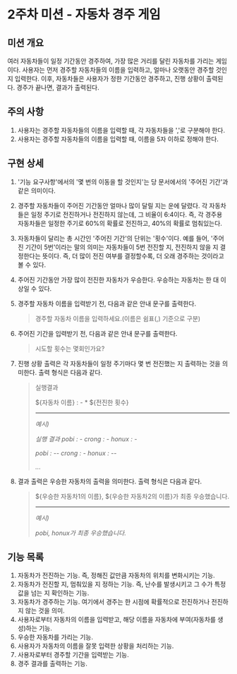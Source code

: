 # 2주차 미션 - 자동차 경주 게임

## 미션 개요

여러 자동차들이 일정 기간동안 경주하여, 가장 많은 거리를 달린 자동차를 가리는 게임이다. 사용자는 먼저 경주할 자동차들의 이름을 입력하고, 얼마나 오랫동안 경주할 것인지 입력한다. 이후, 자동차들은 사용자가 정한 기간동안 경주하고, 진행 상황이 출력된다. 경주가 끝나면, 결과가 출력된다.

## 주의 사항

1. 사용자는 경주할 자동차들의 이름을 입력할 때, 각 자동차들을 ','로 구분해야 한다.
2. 사용자는 경주할 자동차들의 이름을 입력할 때, 이름을 5자 이하로 정해야 한다.

## 구현 상세

1. '기능 요구사항'에서의 '몇 번의 이동을 할 것인지'는 당 문서에서의 '주어진 기간'과 같은 의미이다.

2. 경주할 자동차들이 주어진 기간동안 얼마나 많이 달릴 지는 운에 달렸다. 각 자동차들은 일정 주기로 전진하거나 전진하지 않는데, 그 비율이 6:4이다. 즉, 각 경주용 자동차들은 일정한 주기로 60%의 확률로 전진하고, 40%의 확률로 멈춰있는다.

3. 자동차들이 달리는 총 시간인 '주어진 기간'의 단위는 '횟수'이다. 예를 들어, '주어진 기간이 5번'이라는 말의 의미는 자동차들이 5번 전진할 지, 전진하지 않을 지 결정한다는 뜻이다. 즉, 더 많이 전진 여부를 결정할수록, 더 오래 경주하는 것이라고 볼 수 있다.

4. 주어진 기간동안 가장 많이 전진한 자동차가 우승한다. 우승하는 자동차는 한 대 이상일 수 있다.

5. 경주할 자동차 이름을 입력받기 전, 다음과 같은 안내 문구를 출력한다.

   > 경주할 자동차 이름을 입력하세요.(이름은 쉼표(,) 기준으로 구분)

6. 주어진 기간을 입력받기 전, 다음과 같은 안내 문구를 출력한다.

   > 시도할 횟수는 몇회인가요?

7. 진행 상황 출력은 각 자동차들이 일정 주기마다 몇 번 전진했는 지 출력하는 것을 의미한다. 출력 형식은 다음과 같다.

   > 실행결과
   >
   > ${자동차 이름} : - * ${전진한 횟수}
   >
   > ------
   >
   > *예시)*
   >
   > *실행 결과*
   > *pobi : -*
   > *crong : -*
   > *honux : -*
   >
   > *pobi : --*
   > *crong : -*
   > *honux : --*
   >
   > *...*

8. 결과 출력은 우승한 자동차의 출력을 의미한다. 출력 형식은 다음과 같다.

   > ${우승한 자동차1의 이름}, ${우승한 자동차2의 이름}가 최종 우승했습니다.
   >
   > ------
   >
   > *예시)* 
   >
   > *pobi, honux가 최종 우승했습니다.* 

## 기능 목록

1. 자동차가 전진하는 기능.  즉, 정해진 값만큼 자동차의 위치를 변화시키는 기능.
2. 자동차가 전진할 지, 멈춰있을 지 정하는 기능. 즉, 난수를 발생시키고 그 수가 특정 값을 넘는 지 확인하는 기능.
3. 자동차가 경주하는 기능. 여기에서 경주는 한 시점에 확률적으로 전진하거나 전진하지 않는 것을 의미.
4. 사용자로부터 자동차의 이름을 입력받고, 해당 이름을 자동차에 부여(자동차를 생성)하는 기능.
5. 우승한 자동차를 가리는 기능.
6. 사용자가 자동차의 이름을 잘못 입력한 상황을 처리하는 기능.
7. 사용자로부터 경주할 기간을 입력받는 기능.
8. 경주 결과를 출력하는 기능.